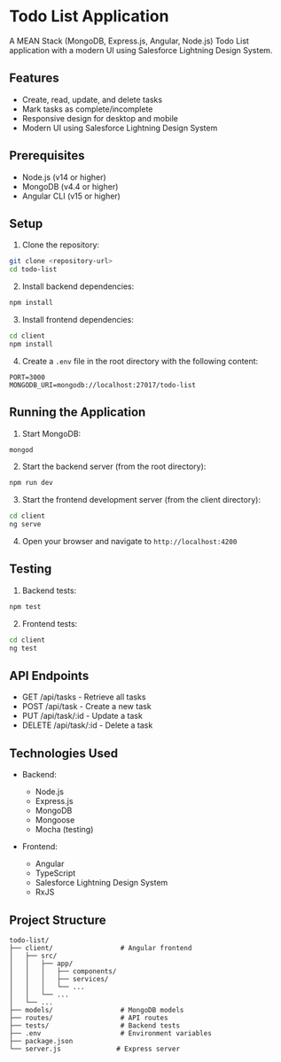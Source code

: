 # Todo List Application

A MEAN Stack (MongoDB, Express.js, Angular, Node.js) Todo List application with a modern UI using Salesforce Lightning Design System.

## Features

- Create, read, update, and delete tasks
- Mark tasks as complete/incomplete
- Responsive design for desktop and mobile
- Modern UI using Salesforce Lightning Design System

## Prerequisites

- Node.js (v14 or higher)
- MongoDB (v4.4 or higher)
- Angular CLI (v15 or higher)

## Setup

1. Clone the repository:

```bash
git clone <repository-url>
cd todo-list
```

2. Install backend dependencies:

```bash
npm install
```

3. Install frontend dependencies:

```bash
cd client
npm install
```

4. Create a `.env` file in the root directory with the following content:

```
PORT=3000
MONGODB_URI=mongodb://localhost:27017/todo-list
```

## Running the Application

1. Start MongoDB:

```bash
mongod
```

2. Start the backend server (from the root directory):

```bash
npm run dev
```

3. Start the frontend development server (from the client directory):

```bash
cd client
ng serve
```

4. Open your browser and navigate to `http://localhost:4200`

## Testing

1. Backend tests:

```bash
npm test
```

2. Frontend tests:

```bash
cd client
ng test
```

## API Endpoints

- GET /api/tasks - Retrieve all tasks
- POST /api/task - Create a new task
- PUT /api/task/:id - Update a task
- DELETE /api/task/:id - Delete a task

## Technologies Used

- Backend:

  - Node.js
  - Express.js
  - MongoDB
  - Mongoose
  - Mocha (testing)

- Frontend:
  - Angular
  - TypeScript
  - Salesforce Lightning Design System
  - RxJS

## Project Structure

```
todo-list/
├── client/                 # Angular frontend
│   ├── src/
│   │   ├── app/
│   │   │   ├── components/
│   │   │   ├── services/
│   │   │   └── ...
│   │   └── ...
│   └── ...
├── models/                 # MongoDB models
├── routes/                 # API routes
├── tests/                  # Backend tests
├── .env                    # Environment variables
├── package.json
└── server.js              # Express server
```
